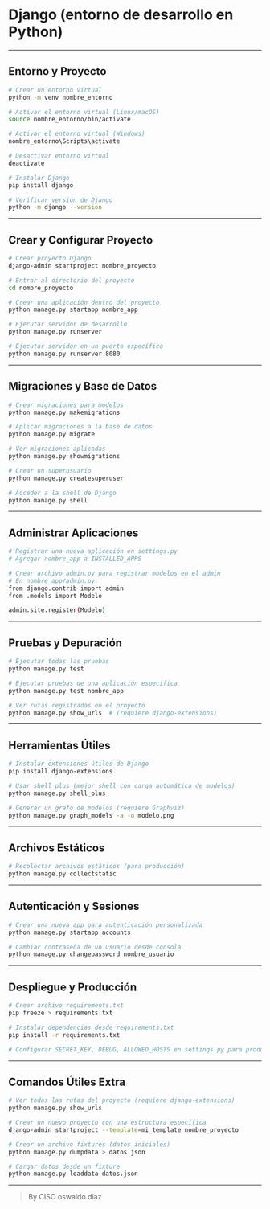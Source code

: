 # Django (entorno de desarrollo en Python)

---

## **Entorno y Proyecto**

```bash
# Crear un entorno virtual
python -m venv nombre_entorno

# Activar el entorno virtual (Linux/macOS)
source nombre_entorno/bin/activate

# Activar el entorno virtual (Windows)
nombre_entorno\Scripts\activate

# Desactivar entorno virtual
deactivate

# Instalar Django
pip install django

# Verificar versión de Django
python -m django --version
```

---

## **Crear y Configurar Proyecto**

```bash
# Crear proyecto Django
django-admin startproject nombre_proyecto

# Entrar al directorio del proyecto
cd nombre_proyecto

# Crear una aplicación dentro del proyecto
python manage.py startapp nombre_app

# Ejecutar servidor de desarrollo
python manage.py runserver

# Ejecutar servidor en un puerto específico
python manage.py runserver 8080
```

---

## **Migraciones y Base de Datos**

```bash
# Crear migraciones para modelos
python manage.py makemigrations

# Aplicar migraciones a la base de datos
python manage.py migrate

# Ver migraciones aplicadas
python manage.py showmigrations

# Crear un superusuario
python manage.py createsuperuser

# Acceder a la shell de Django
python manage.py shell
```

---

## **Administrar Aplicaciones**

```bash
# Registrar una nueva aplicación en settings.py
# Agregar nombre_app a INSTALLED_APPS

# Crear archivo admin.py para registrar modelos en el admin
# En nombre_app/admin.py:
from django.contrib import admin
from .models import Modelo

admin.site.register(Modelo)
```

---

## **Pruebas y Depuración**

```bash
# Ejecutar todas las pruebas
python manage.py test

# Ejecutar pruebas de una aplicación específica
python manage.py test nombre_app

# Ver rutas registradas en el proyecto
python manage.py show_urls  # (requiere django-extensions)
```

---

## **Herramientas Útiles**

```bash
# Instalar extensiones útiles de Django
pip install django-extensions

# Usar shell_plus (mejor shell con carga automática de modelos)
python manage.py shell_plus

# Generar un grafo de modelos (requiere Graphviz)
python manage.py graph_models -a -o modelo.png
```

---

## **Archivos Estáticos**

```bash
# Recolectar archivos estáticos (para producción)
python manage.py collectstatic
```

---

## **Autenticación y Sesiones**

```bash
# Crear una nueva app para autenticación personalizada
python manage.py startapp accounts

# Cambiar contraseña de un usuario desde consola
python manage.py changepassword nombre_usuario
```

---

## **Despliegue y Producción**

```bash
# Crear archivo requirements.txt
pip freeze > requirements.txt

# Instalar dependencias desde requirements.txt
pip install -r requirements.txt

# Configurar SECRET_KEY, DEBUG, ALLOWED_HOSTS en settings.py para producción
```

---

## **Comandos Útiles Extra**

```bash
# Ver todas las rutas del proyecto (requiere django-extensions)
python manage.py show_urls

# Crear un nuevo proyecto con una estructura específica
django-admin startproject --template=mi_template nombre_proyecto

# Crear un archivo fixtures (datos iniciales)
python manage.py dumpdata > datos.json

# Cargar datos desde un fixture
python manage.py loaddata datos.json
```

___________________________

> By CISO oswaldo.diaz 
